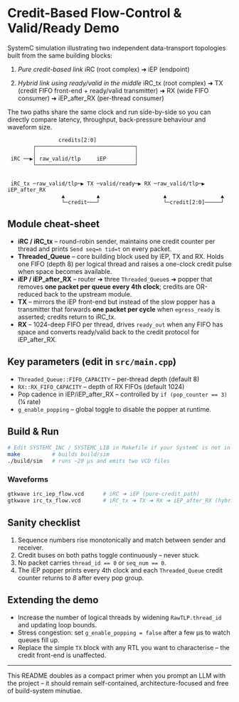 # Credit-Based Flow-Control & Valid/Ready Demo

SystemC simulation illustrating two independent data-transport topologies built from the same building blocks:

1. *Pure credit-based link*
   iRC (root complex) ➜ iEP (endpoint)

2. *Hybrid link using ready/valid in the middle*
   iRC_tx (root complex) ➜ TX (credit FIFO front-end + ready/valid transmitter) ➜ RX (wide FIFO consumer) ➜ iEP_after_RX (per-thread consumer)

The two paths share the same clock and run side-by-side so you can directly compare latency, throughput, back-pressure behaviour and waveform size.

```
                credits[2:0]
        ┌───────────────────────────────┐
        │                               │
 iRC ──▶│ raw_valid/tlp     iEP         │
        └───────────────────────────────┘


 iRC_tx ─raw_valid/tlp─▶ TX ─valid/ready─▶ RX ─raw_valid/tlp─▶ iEP_after_RX
                 ▲          ▲                    ▲                 ▲
                 └─credit───┘                    └─credit[2:0]─────┘
```

## Module cheat-sheet
* **iRC / iRC_tx** – round-robin sender, maintains one credit counter per thread and prints `Send seq=n tid=t` on every packet.
* **Threaded_Queue** – core building block used by iEP, TX and RX. Holds one FIFO (depth 8) per logical thread and raises a one-clock credit pulse when space becomes available.
* **iEP / iEP_after_RX** – router ➜ three `Threaded_Queue`s ➜ popper that removes **one packet per queue every 4th clock**; credits are OR-reduced back to the upstream module.
* **TX** – mirrors the iEP front-end but instead of the slow popper has a transmitter that forwards **one packet per cycle** when `egress_ready` is asserted; credits return to iRC_tx.
* **RX** – 1024-deep FIFO per thread, drives `ready_out` when any FIFO has space and converts ready/valid back to the credit protocol for iEP_after_RX.

## Key parameters (edit in `src/main.cpp`)
* `Threaded_Queue::FIFO_CAPACITY` – per-thread depth (default 8)
* `RX::RX_FIFO_CAPACITY` – depth of RX FIFOs (default 1024)
* Pop cadence in iEP/iEP_after_RX – controlled by `if (pop_counter == 3)` (¼ rate)
* `g_enable_popping` – global toggle to disable the popper at runtime.

## Build & Run
```bash
# Edit SYSTEMC_INC / SYSTEMC_LIB in Makefile if your SystemC is not in /usr/local
make          # builds build/sim
./build/sim   # runs ~20 µs and emits two VCD files
```

### Waveforms
```bash
gtkwave irc_iep_flow.vcd      # iRC ➜ iEP (pure-credit path)
gtkwave irc_tx_flow.vcd       # iRC_tx ➜ TX ➜ RX ➜ iEP_after_RX (hybrid path)
```

## Sanity checklist
1. Sequence numbers rise monotonically and match between sender and receiver.
2. Credit buses on both paths toggle continuously – never stuck.
3. No packet carries `thread_id == 0` or `seq_num == 0`.
4. The iEP popper prints every 4th clock and each `Threaded_Queue` credit counter returns to *8* after every pop group.

## Extending the demo
* Increase the number of logical threads by widening `RawTLP.thread_id` and updating loop bounds.
* Stress congestion: set `g_enable_popping = false` after a few µs to watch queues fill up.
* Replace the simple `TX` block with any RTL you want to characterise – the credit front-end is unaffected.

---

This README doubles as a compact primer when you prompt an LLM with the project – it should remain self-contained, architecture-focused and free of build-system minutiae.
